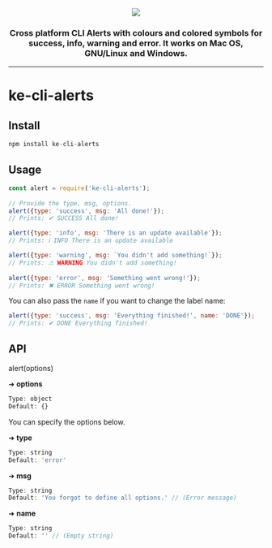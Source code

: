 <p align="center">
  <img src="https://user-images.githubusercontent.com/24629158/110036254-bc771d80-7d0a-11eb-9ab5-2453953395e3.png">
</p>

<h3 align="center">
  Cross platform CLI Alerts with colours and colored symbols for success, info, warning and error. It works on Mac OS, GNU/Linux and Windows.
</h3>

<hr>

# ke-cli-alerts

## Install
```javascript
npm install ke-cli-alerts
```

## Usage
```javascript
const alert = require('ke-cli-alerts');
 
// Provide the type, msg, options.
alert({type: 'success', msg: 'All done!'});
// Prints: ✔ SUCCESS All done!

alert({type: 'info', msg: 'There is an update available'});
// Prints: ℹ INFO There is an update available

alert({type: 'warning', msg: `You didn't add something!`});
// Prints: ⚠ WARNING You didn't add something!
 
alert({type: 'error', msg: 'Something went wrong!'});
// Prints: ✖ ERROR Something went wrong!
```

You can also pass the `name` if you want to change the label name:

```javascript
alert({type: 'success', msg: 'Everything finished!', name: 'DONE'});
// Prints: ✔ DONE Everything finished!
```


## API
alert(options)

➜ **options**
```javascript
Type: object
Default: {}
```

You can specify the options below.

➜ **type**
```javascript
Type: string
Default: 'error'
```

➜ **msg**
```javascript
Type: string
Default: 'You forgot to define all options.' // (Error message)
```

➜ **name**
```javascript
Type: string
Default: '' // (Empty string)
```
